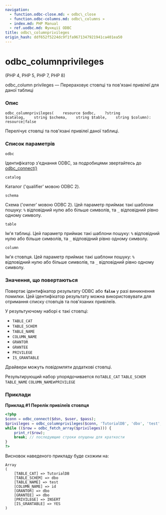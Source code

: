 ```yaml
---
navigation:
  - function.odbc-close.md: « odbc\_close
  - function.odbc-columns.md: odbc\_columns »
  - index.md: PHP Manual
  - ref.uodbc.md: Функції ODBC
title: odbc\_columnprivileges
origin_hash: ddf652f5224dc9f1fa9671347921941ca401ea50
---
```

# odbc\_columnprivileges

(PHP 4, PHP 5, PHP 7, PHP 8)

odbc\_column privileges — Перераховує стовпці та пов'язані привілеї для даної таблиці

### Опис

```methodsynopsis
odbc_columnprivileges(    resource $odbc,    ?string $catalog,    string $schema,    string $table,    string $column): resource|false
```

Перелічує стовпці та пов'язані привілеї даної таблиці.

### Список параметрів

`odbc`

Ідентифікатор з'єднання ODBC, за подробицями звертайтесь до [odbc\_connect()](function.odbc-connect.md)

`catalog`

Каталог ('qualifier' мовою ODBC 2).

`schema`

Схема ('owner' мовою ODBC 2). Цей параметр приймає такі шаблони пошуку: `%` відповідний нулю або більше символів, та `_` відповідний рівно одному символу.

`table`

Ім'я таблиці. Цей параметр приймає такі шаблони пошуку: `%` відповідний нулю або більше символів, та `_` відповідний рівно одному символу.

`column`

Ім'я стовпця. Цей параметр приймає такі шаблони пошуку: `%` відповідний нулю або більше символів, та `_` відповідний рівно одному символу.

### Значення, що повертаються

Повертає ідентифікатор результату ODBC або **`false`** у разі виникнення помилки. Цей ідентифікатор результату можна використовувати для отримання списку стовпців та пов'язаних привілеїв.

У результуючому наборі є такі стовпці:

-   `TABLE_CAT`
-   `TABLE_SCHEM`
-   `TABLE_NAME`
-   `COLUMN_NAME`
-   `GRANTOR`
-   `GRANTEE`
-   `PRIVILEGE`
-   `IS_GRANTABLE`

Драйвери можуть повідомляти додаткові стовпці.

Результирующий набор упорядочивается по`TABLE_CAT` `TABLE_SCHEM` `TABLE_NAME` `COLUMN_NAME`и`PRIVILEGE`

### Приклади

**Приклад #1 Перелік привілеїв стовпця**

```php
<?php
$conn = odbc_connect($dsn, $user, $pass);
$privileges = odbc_columnprivileges($conn, 'TutorialDB', 'dbo', 'test', 'id');
while (($row = odbc_fetch_array($privileges))) {
    print_r($row);
    break; // последующие строки опущены для краткости
}
?>
```

Висновок наведеного прикладу буде схожим на:

```
Array
(
    [TABLE_CAT] => TutorialDB
    [TABLE_SCHEM] => dbo
    [TABLE_NAME] => test
    [COLUMN_NAME] => id
    [GRANTOR] => dbo
    [GRANTEE] => dbo
    [PRIVILEGE] => INSERT
    [IS_GRANTABLE] => YES
)
```

